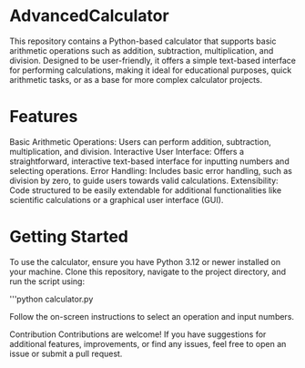# AdvancedCalculator
This repository contains a Python-based calculator that supports basic arithmetic operations such as addition, subtraction, multiplication, and division. Designed to be user-friendly, it offers a simple text-based interface for performing calculations, making it ideal for educational purposes, quick arithmetic tasks, or as a base for more complex calculator projects.
# Features
Basic Arithmetic Operations: Users can perform addition, subtraction, multiplication, and division.
Interactive User Interface: Offers a straightforward, interactive text-based interface for inputting numbers and selecting operations.
Error Handling: Includes basic error handling, such as division by zero, to guide users towards valid calculations.
Extensibility: Code structured to be easily extendable for additional functionalities like scientific calculations or a graphical user interface (GUI).

# Getting Started
To use the calculator, ensure you have Python 3.12 or newer installed on your machine. Clone this repository, navigate to the project directory, and run the script using:

'''python calculator.py

Follow the on-screen instructions to select an operation and input numbers.

Contribution
Contributions are welcome! If you have suggestions for additional features, improvements, or find any issues, feel free to open an issue or submit a pull request.
